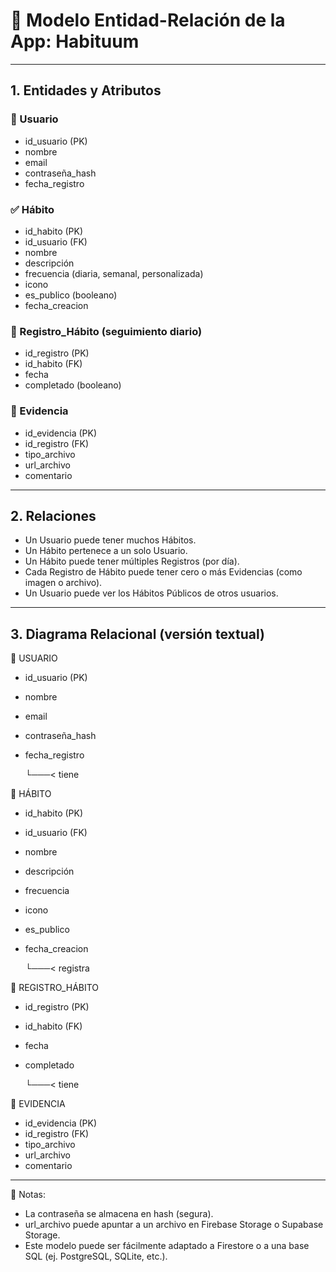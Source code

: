 # 📘 Modelo Entidad-Relación de la App: Habituum

---

## 1. Entidades y Atributos

### 🧑 Usuario
- id_usuario (PK)
- nombre
- email
- contraseña_hash
- fecha_registro

### ✅ Hábito
- id_habito (PK)
- id_usuario (FK)
- nombre
- descripción
- frecuencia (diaria, semanal, personalizada)
- icono
- es_publico (booleano)
- fecha_creacion

### 📅 Registro_Hábito (seguimiento diario)
- id_registro (PK)
- id_habito (FK)
- fecha
- completado (booleano)

### 📎 Evidencia
- id_evidencia (PK)
- id_registro (FK)
- tipo_archivo
- url_archivo
- comentario

---

## 2. Relaciones

- Un Usuario puede tener muchos Hábitos.
- Un Hábito pertenece a un solo Usuario.
- Un Hábito puede tener múltiples Registros (por día).
- Cada Registro de Hábito puede tener cero o más Evidencias (como imagen o archivo).
- Un Usuario puede ver los Hábitos Públicos de otros usuarios.

---

## 3. Diagrama Relacional (versión textual)

👤 USUARIO
- id_usuario (PK)
- nombre
- email
- contraseña_hash
- fecha_registro

    └───< tiene

📌 HÁBITO
- id_habito (PK)
- id_usuario (FK)
- nombre
- descripción
- frecuencia
- icono
- es_publico
- fecha_creacion

    └───< registra

📆 REGISTRO_HÁBITO
- id_registro (PK)
- id_habito (FK)
- fecha
- completado

    └───< tiene

📁 EVIDENCIA
- id_evidencia (PK)
- id_registro (FK)
- tipo_archivo
- url_archivo
- comentario

---

📝 Notas:
- La contraseña se almacena en hash (segura).
- url_archivo puede apuntar a un archivo en Firebase Storage o Supabase Storage.
- Este modelo puede ser fácilmente adaptado a Firestore o a una base SQL (ej. PostgreSQL, SQLite, etc.).


